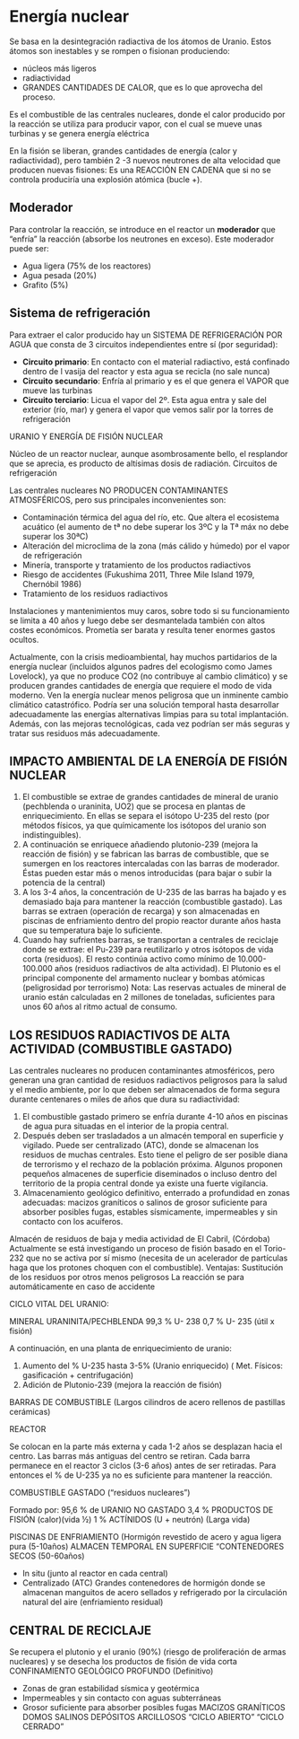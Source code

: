 # Energía nuclear

Se basa en la desintegración radiactiva de los átomos de Uranio. Estos átomos son inestables y se rompen o fisionan produciendo: 

- núcleos más ligeros
- radiactividad
- GRANDES CANTIDADES DE CALOR, que es lo que aprovecha del proceso. 

Es el combustible de las centrales nucleares, donde el calor producido por la reacción se utiliza para producir vapor, con el cual se mueve unas turbinas y se genera energía eléctrica

En la fisión se liberan, grandes cantidades de energía (calor y radiactividad), pero también 2 -3 nuevos neutrones de alta velocidad que producen nuevas fisiones: Es una REACCIÓN EN CADENA que si no se controla produciría una explosión atómica (bucle +). 

## Moderador

Para controlar la reacción, se introduce en el reactor un **moderador** que “enfría” la reacción (absorbe los neutrones en exceso). Este moderador puede ser:

- Agua ligera (75% de los reactores)
- Agua pesada (20%)
- Grafito (5%)

## Sistema de refrigeración

Para extraer el calor producido hay un SISTEMA DE REFRIGERACIÓN POR AGUA que consta de 3 circuitos independientes entre sí (por seguridad):

- **Circuito primario**: En contacto con el material radiactivo, está confinado dentro de l  vasija del reactor y esta agua se recicla (no sale nunca)
- **Circuito secundario**: Enfría al primario y es el que genera el VAPOR que mueve las turbinas 
- **Circuito terciario**: Licua el vapor del 2º. Esta agua entra y sale del exterior (río, mar) y genera el vapor que vemos salir por la torres de refrigeración

URANIO Y ENERGÍA DE FISIÓN NUCLEAR

Núcleo de un reactor nuclear, aunque asombrosamente bello, el resplandor que se aprecia, es producto de altísimas dosis de radiación.
Circuitos de refrigeración

Las centrales nucleares NO PRODUCEN CONTAMINANTES ATMOSFÉRICOS, pero sus principales inconvenientes son:

- Contaminación térmica del agua del río, etc. Que altera el ecosistema acuático (el aumento de tª no debe superar los 3ºC y la Tª máx no debe superar los 30ªC)
- Alteración del microclima de la zona (más cálido y húmedo) por el vapor de refrigeración
- Minería, transporte y tratamiento de los productos radiactivos
- Riesgo de accidentes (Fukushima 2011, Three Mile Island 1979, Chernóbil 1986)
- Tratamiento de los residuos radiactivos

Instalaciones y mantenimientos muy caros, sobre todo si su funcionamiento se limita a 40 años y luego debe ser desmantelada también con altos costes económicos. Prometía ser barata y resulta tener enormes gastos ocultos.

Actualmente, con la crisis medioambiental, hay muchos partidarios de la energía nuclear (incluidos algunos padres del ecologismo como James Lovelock), ya que no produce CO2 (no contribuye al cambio climático) y se producen grandes cantidades de energía que requiere el modo de vida moderno. Ven la energía nuclear menos peligrosa que un inminente cambio climático catastrófico. Podría ser una solución temporal hasta desarrollar adecuadamente las energías alternativas limpias para su total implantación.  Además, con las mejoras tecnológicas, cada vez podrían ser más seguras y tratar sus residuos más adecuadamente.

## IMPACTO AMBIENTAL DE LA ENERGÍA DE FISIÓN NUCLEAR

1) El combustible se extrae de grandes cantidades de mineral de uranio (pechblenda o uraninita, UO2) que se procesa en plantas de enriquecimiento. En ellas se separa el isótopo U-235 del resto (por métodos físicos, ya que químicamente los isótopos del uranio son indistinguibles). 
2) A continuación se enriquece añadiendo plutonio-239 (mejora la reacción de fisión) y se fabrican las barras de combustible, que se sumergen en los reactores intercaladas con las barras de moderador. Éstas pueden estar más o menos introducidas  (para bajar o subir la potencia de la central)
3) A los 3-4 años, la concentración de U-235 de las barras ha bajado y es demasiado baja para mantener la reacción (combustible gastado). Las barras se extraen (operación de recarga) y son almacenadas en piscinas de enfriamiento dentro del propio reactor durante años hasta que su temperatura baje lo suficiente.
4) Cuando hay sufrientes barras, se transportan a centrales de reciclaje donde se extrae: el Pu-239 para reutilizarlo y otros isótopos de vida corta (residuos). El resto continúa activo  como  mínimo de 10.000-100.000 años (residuos radiactivos de alta actividad). El Plutonio es el principal componente del armamento nuclear y bombas atómicas (peligrosidad por terrorismo)
Nota: Las reservas actuales de mineral de uranio están calculadas en 2 millones de toneladas, suficientes para unos 60 años al ritmo actual de consumo.

## LOS RESIDUOS RADIACTIVOS DE ALTA ACTIVIDAD (COMBUSTIBLE GASTADO)

Las centrales nucleares no producen contaminantes atmosféricos, pero generan una gran cantidad de residuos radiactivos peligrosos para la salud y el medio ambiente, por lo que deben ser almacenados de forma segura durante centenares o miles de años que dura su radiactividad:

1) El combustible gastado primero se enfría durante 4-10 años en piscinas de agua pura situadas en el interior de la propia central. 
2) Después deben ser trasladados a un almacén temporal en superficie y vigilado. Puede ser centralizado (ATC), donde se almacenan los residuos de muchas centrales. Esto tiene el peligro de ser posible diana de terrorismo y el rechazo de la población próxima. Algunos proponen pequeños almacenes de superficie diseminados o incluso dentro del territorio de la propia central donde ya existe una fuerte vigilancia.
3) Almacenamiento geológico definitivo, enterrado a profundidad en zonas adecuadas: macizos graníticos o salinos de grosor suficiente para absorber posibles fugas, estables sísmicamente, impermeables y sin contacto con los acuíferos. 

Almacén de residuos de baja y media actividad de El Cabril, (Córdoba)
Actualmente se está investigando un proceso de fisión basado en el Torio- 232 que no se activa por sí mismo (necesita de un acelerador de partículas haga que los protones choquen con el combustible). Ventajas:
Sustitución de los residuos por otros menos peligrosos
La reacción se para automáticamente en caso de accidente


CICLO VITAL DEL URANIO:



			

MINERAL
URANINITA/PECHBLENDA
 99,3 % U- 238
  0,7 %  U- 235 (útil x fisión)

A continuación, en una planta de enriquecimiento de uranio:

1. Aumento del % U-235 hasta 3-5%  (Uranio enriquecido)
        ( Met. Físicos: gasificación + centrifugación)
2. Adición de Plutonio-239 (mejora la reacción de fisión)

BARRAS DE COMBUSTIBLE
(Largos cilindros de acero rellenos de pastillas  cerámicas)

REACTOR

Se colocan en la parte más externa y cada 1-2 años se desplazan hacia el centro. Las barras más antiguas del centro se retiran. Cada barra permanece en el reactor 3 ciclos (3-6 años) antes de ser retiradas. Para entonces el % de U-235 ya no es suficiente para mantener la reacción.

COMBUSTIBLE GASTADO (“residuos nucleares”)

Formado por:  95,6 % de URANIO NO GASTADO
	3,4 % PRODUCTOS DE FISIÓN (calor)(vida ½)
	1 % ACTÍNIDOS (U + neutrón) (Larga vida)

PISCINAS DE ENFRIAMIENTO
(Hormigón revestido de acero y agua ligera pura (5-10años)
ALMACEN TEMPORAL EN SUPERFICIE “CONTENEDORES SECOS (50-60años)
- In situ (junto al reactor en cada central)
- Centralizado (ATC)
Grandes contenedores de hormigón donde se almacenan manguitos de acero   sellados y refrigerado por la circulación natural del aire (enfriamiento residual)

## CENTRAL DE RECICLAJE

Se recupera el plutonio y el uranio (90%) (riesgo de proliferación de armas nucleares) y se desecha los productos de fisión de vida corta
CONFINAMIENTO GEOLÓGICO PROFUNDO (Definitivo)
- Zonas de gran estabilidad sísmica y geotérmica
- Impermeables y sin contacto con aguas subterráneas
- Grosor suficiente para absorber posibles fugas
MACIZOS GRANÍTICOS
DOMOS SALINOS
DEPÓSITOS ARCILLOSOS
“CICLO ABIERTO”
“CICLO
CERRADO”